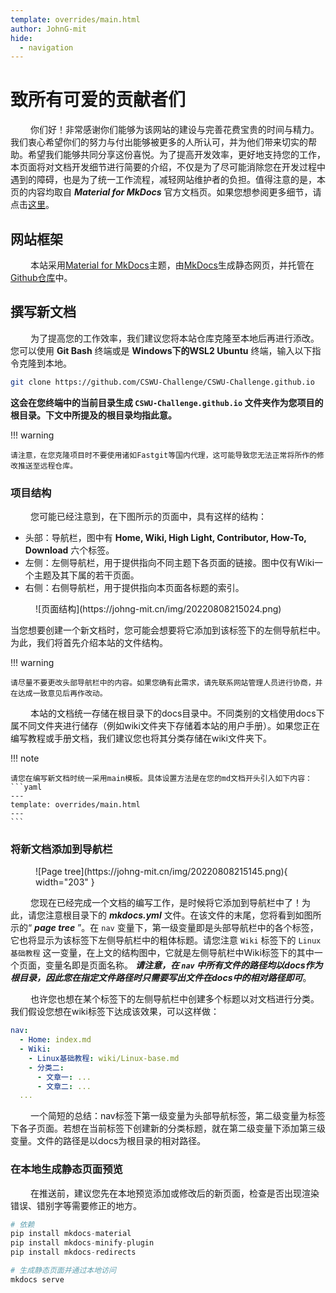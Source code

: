 ```yaml
---
template: overrides/main.html
author: JohnG-mit
hide:
  - navigation
---
```


# 致所有可爱的贡献者们

&emsp;&emsp;
你们好！非常感谢你们能够为该网站的建设与完善花费宝贵的时间与精力。我们衷心希望你们的努力与付出能够被更多的人所认可，并为他们带来切实的帮助。希望我们能够共同分享这份喜悦。为了提高开发效率，更好地支持您的工作，本页面将对文档开发细节进行简要的介绍，不仅是为了尽可能消除您在开发过程中遇到的障碍，也是为了统一工作流程，减轻网站维护者的负担。值得注意的是，本页的内容均取自 ***Material for MkDocs*** 官方文档页。如果您想参阅更多细节，请点击[这里](https://squidfunk.github.io/mkdocs-material/getting-started/)。

## 网站框架

&emsp;&emsp;
本站采用[Material for MkDocs](https://squidfunk.github.io/mkdocs-material/)主题，由[MkDocs](https://www.mkdocs.org/)生成静态网页，并托管在[Github仓库](https://github.com/CSWU-Challenge/CSWU-Challenge.github.io)中。

## 撰写新文档

&emsp;&emsp;
为了提高您的工作效率，我们建议您将本站仓库克隆至本地后再进行添改。您可以使用 **Git Bash** 终端或是 **Windows下的WSL2 Ubuntu** 终端，输入以下指令克隆到本地。
```bash
git clone https://github.com/CSWU-Challenge/CSWU-Challenge.github.io
```
**这会在您终端中的当前目录生成 `CSWU-Challenge.github.io` 文件夹作为您项目的根目录。下文中所提及的根目录均指此意。**

!!! warning

    请注意，在您克隆项目时不要使用诸如Fastgit等国内代理，这可能导致您无法正常将所作的修改推送至远程仓库。

### 项目结构
&emsp;&emsp;
您可能已经注意到，在下图所示的页面中，具有这样的结构：

- 头部：导航栏，图中有 **Home, Wiki, High Light, Contributor, How-To, Download** 六个标签。
- 左侧：左侧导航栏，用于提供指向不同主题下各页面的链接。图中仅有Wiki一个主题及其下属的若干页面。
- 右侧：右侧导航栏，用于提供指向本页面各标题的索引。

<figure markdown>
  ![页面结构](https://johng-mit.cn/img/20220808215024.png)
  <!-- <figcaption>Image caption</figcaption> -->
</figure>

当您想要创建一个新文档时，您可能会想要将它添加到该标签下的左侧导航栏中。为此，我们将首先介绍本站的文件结构。

!!! warning

    请尽量不要更改头部导航栏中的内容。如果您确有此需求，请先联系网站管理人员进行协商，并在达成一致意见后再作改动。

&emsp;&emsp;
本站的文档统一存储在根目录下的docs目录中。不同类别的文档使用docs下属不同文件夹进行储存（例如wiki文件夹下存储着本站的用户手册）。如果您正在编写教程或手册文档，我们建议您也将其分类存储在wiki文件夹下。

!!! note

    请您在编写新文档时统一采用main模板。具体设置方法是在您的md文档开头引入如下内容：
    ```yaml
    ---
    template: overrides/main.html
    ---
    ```

### 将新文档添加到导航栏

<figure markdown>
  ![Page tree](https://johng-mit.cn/img/20220808215145.png){ width="203" }
</figure>

&emsp;&emsp;
您现在已经完成一个文档的编写工作，是时候将它添加到导航栏中了！为此，请您注意根目录下的 ***mkdocs.yml*** 文件。在该文件的末尾，您将看到如图所示的“ ***page tree*** ”。在 `nav` 变量下，第一级变量即是头部导航栏中的各个标签，它也将显示为该标签下左侧导航栏中的粗体标题。请您注意 `Wiki` 标签下的 `Linux基础教程` 这一变量，在上文的结构图中，它就是左侧导航栏中Wiki标签下的其中一个页面，变量名即是页面名称。 ***请注意，在 `nav` 中所有文件的路径均以docs作为根目录，因此您在指定文件路径时只需要写出文件在docs中的相对路径即可***。

&emsp;&emsp;
也许您也想在某个标签下的左侧导航栏中创建多个标题以对文档进行分类。我们假设您想在wiki标签下达成该效果，可以这样做：
```yaml
nav:
  - Home: index.md
  - Wiki:
    - Linux基础教程: wiki/Linux-base.md
    - 分类二: 
      - 文章一: ...
      - 文章二: ...
  ...
```

&emsp;&emsp;
一个简短的总结：nav标签下第一级变量为头部导航标签，第二级变量为标签下各子页面。若想在当前标签下创建新的分类标题，就在第二级变量下添加第三级变量。文件的路径是以docs为根目录的相对路径。

### 在本地生成静态页面预览
&emsp;&emsp;
在推送前，建议您先在本地预览添加或修改后的新页面，检查是否出现渲染错误、错别字等需要修正的地方。
```python
# 依赖
pip install mkdocs-material
pip install mkdocs-minify-plugin
pip install mkdocs-redirects

# 生成静态页面并通过本地访问
mkdocs serve
```